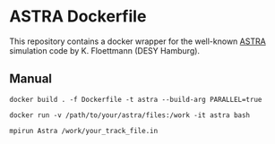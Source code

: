 # ASTRA Dockerfile

This repository contains a docker wrapper for the well-known [ASTRA](https://www.desy.de/~mpyflo/) simulation code by K. Floettmann (DESY Hamburg).

## Manual

```shell
docker build . -f Dockerfile -t astra --build-arg PARALLEL=true
```

```shell
docker run -v /path/to/your/astra/files:/work -it astra bash
```

```shell
mpirun Astra /work/your_track_file.in
```